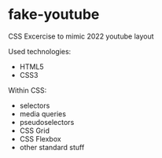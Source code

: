 # fake-youtube
CSS Excercise to mimic 2022 youtube layout

Used technologies:
- HTML5
- CSS3

Within CSS:
- selectors
- media queries
- pseudoselectors
- CSS Grid
- CSS Flexbox
- other standard stuff
